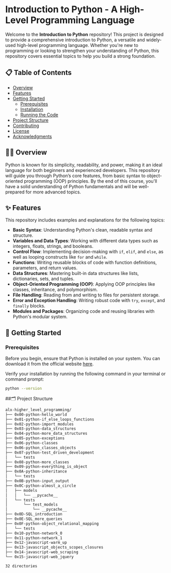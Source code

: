 # Introduction to Python - A High-Level Programming Language

Welcome to the **Introduction to Python** repository! This project is designed to provide a comprehensive introduction to Python, a versatile and widely-used high-level programming language. Whether you're new to programming or looking to strengthen your understanding of Python, this repository covers essential topics to help you build a strong foundation.

## 📋 Table of Contents
- [Overview](#overview)
- [Features](#features)
- [Getting Started](#getting-started)
  - [Prerequisites](#prerequisites)
  - [Installation](#installation)
  - [Running the Code](#running-the-code)
- [Project Structure](#project-structure)
- [Contributing](#contributing)
- [License](#license)
- [Acknowledgments](#acknowledgments)

## 🧑‍💻 Overview

Python is known for its simplicity, readability, and power, making it an ideal language for both beginners and experienced developers. This repository will guide you through Python’s core features, from basic syntax to object-oriented programming (OOP) principles. By the end of this course, you'll have a solid understanding of Python fundamentals and will be well-prepared for more advanced topics.

## ✨ Features

This repository includes examples and explanations for the following topics:

- **Basic Syntax**: Understanding Python's clean, readable syntax and structure.
- **Variables and Data Types**: Working with different data types such as integers, floats, strings, and booleans.
- **Control Flow**: Implementing decision-making with `if`, `elif`, and `else`, as well as looping constructs like `for` and `while`.
- **Functions**: Writing reusable blocks of code with function definitions, parameters, and return values.
- **Data Structures**: Mastering built-in data structures like lists, dictionaries, sets, and tuples.
- **Object-Oriented Programming (OOP)**: Applying OOP principles like classes, inheritance, and polymorphism.
- **File Handling**: Reading from and writing to files for persistent storage.
- **Error and Exception Handling**: Writing robust code with `try`, `except`, and `finally` blocks.
- **Modules and Packages**: Organizing code and reusing libraries with Python's modular system.

## 🚀 Getting Started

### Prerequisites

Before you begin, ensure that Python is installed on your system. You can download it from the official website [here](https://www.python.org/downloads/).

Verify your installation by running the following command in your terminal or command prompt:

```bash
python --version
```
##🗂️ Project Structure
```bash
alx-higher_level_programming/
├── 0x00-python-hello_world
├── 0x01-python-if_else_loops_functions
├── 0x02-python-import_modules
├── 0x03-python-data_structures
├── 0x04-python-more_data_structures
├── 0x05-python-exceptions
├── 0x06-python-classes
├── 0x06-python_classes_objects
├── 0x07-python-test_driven_development
│   └── tests
├── 0x08-python-more_classes
├── 0x09-python-everything_is_object
├── 0x0A-python-inheritance
│   └── tests
├── 0x0B-python-input_output
├── 0x0C-python-almost_a_circle
│   ├── models
│   │   └── __pycache__
│   └── tests
│       └── test_models
│           └── __pycache__
├── 0x0D-SQL_introduction
├── 0x0E-SQL_more_queries
├── 0x0F-python-object_relational_mapping
│   └── tests
├── 0x10-python-network_0
├── 0x11-python-network_1
├── 0x12-javascript-warm_up
├── 0x13-javascript_objects_scopes_closures
├── 0x14-javascript-web_scraping
└── 0x15-javascript-web_jquery

32 directories
```
